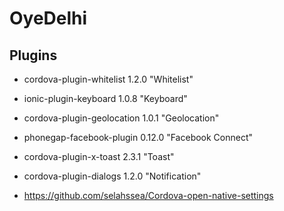 # OyeDelhi #

## Plugins ##
* cordova-plugin-whitelist 1.2.0 "Whitelist"
* ionic-plugin-keyboard 1.0.8 "Keyboard"

* cordova-plugin-geolocation 1.0.1 "Geolocation"
* phonegap-facebook-plugin 0.12.0 "Facebook Connect"

* cordova-plugin-x-toast 2.3.1 "Toast"
* cordova-plugin-dialogs 1.2.0 "Notification"

* https://github.com/selahssea/Cordova-open-native-settings
